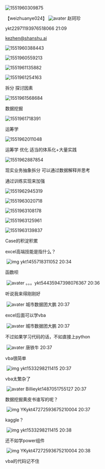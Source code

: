 ![1551960309875](C:\Users\PowerDg\AppData\Roaming\Typora\typora-user-images\1551960309875.png)



【weizhuanye024】 ![avater](https://edu-image.nosdn.127.net/d29c9f3511624627b58fad34457375d9?imageView&quality=100&thumbnail=15y15)     赵珂珍

ykt22971193976518066                                 21:09                             

kezhen@shanshu.ai



![1551960388443](C:\Users\PowerDg\AppData\Roaming\Typora\typora-user-images\1551960388443.png)





![1551960559213](C:\Users\PowerDg\AppData\Roaming\Typora\typora-user-images\1551960559213.png)



![1551961135882](C:\Users\PowerDg\AppData\Roaming\Typora\typora-user-images\1551961135882.png)





![1551961254163](C:\Users\PowerDg\AppData\Roaming\Typora\typora-user-images\1551961254163.png)





拆分	探讨因素



![1551961568684](C:\Users\PowerDg\AppData\Roaming\Typora\typora-user-images\1551961568684.png)







数据挖掘

![1551961718391](C:\Users\PowerDg\AppData\Roaming\Typora\typora-user-images\1551961718391.png)



运筹学

![1551962011048](C:\Users\PowerDg\AppData\Roaming\Typora\typora-user-images\1551962011048.png)



运筹学	优化	适当的体系化+大量实践

![1551962887854](C:\Users\PowerDg\AppData\Roaming\Typora\typora-user-images\1551962887854.png)



现实业务抽象拆分	可以通过数据解释并思考

通过训练实现来加强



![1551962945319](C:\Users\PowerDg\AppData\Roaming\Typora\typora-user-images\1551962945319.png)



![1551963020718](C:\Users\PowerDg\AppData\Roaming\Typora\typora-user-images\1551963020718.png)



![1551963108178](C:\Users\PowerDg\AppData\Roaming\Typora\typora-user-images\1551963108178.png)





![1551963125961](C:\Users\PowerDg\AppData\Roaming\Typora\typora-user-images\1551963125961.png)







![1551963139837](C:\Users\PowerDg\AppData\Roaming\Typora\typora-user-images\1551963139837.png)

Case的积淀积累







excel高端技能是指什么？

​                                                                      ![img](https://edu-image.nosdn.127.net/59528ffa-d99b-4bb8-9f66-2882d9904aa2a.png?imageView&quality=100)                                                                  ykt1455718311052                                 20:34                             

函数呗

​                                                                      ![avater](https://edu-image.nosdn.127.net/090bf402014f4a1ca88a683f97024bf1?imageView&quality=100&thumbnail=15y15)                                                                  。。。ykt54435947398076367                                 20:36                             

听说我来得刚刚好

​                                                                      ![avater](https://edu-image.nosdn.127.net/ADFD4043CA071B242D509823377D2C7A.jpg?imageView&quality=100&thumbnail=15y15)                                                                  城市数据团大鹏                                 20:37                             

excel后面可以学vba

​                                                                      ![avater](https://edu-image.nosdn.127.net/ADFD4043CA071B242D509823377D2C7A.jpg?imageView&quality=100&thumbnail=15y15)                                                                  城市数据团大鹏                                 20:37                             

不过如果学习代码的话，不如直接上python

​                                                                      ![avater](https://img-ph-mirror.nosdn.127.net/g1yOxJmg4GQIzVnQUAWqIg==/6632463045957370616.jpg?imageView&quality=100&thumbnail=15y15)                                                                  唐铁牛                                 20:37                             

vba很简单

​                                                                      ![img](https://edu-image.nosdn.127.net/59528ffa-d99b-4bb8-9f66-2882d9904aa2a.png?imageView&quality=100)                                                                  ykt1533298211415                                 20:37                             

vba太繁杂了

​                                                                      ![avater](https://img-ph-mirror.nosdn.127.net/L7fCVb6ex9M32csr_wV_NA==/6631911091119426964.jpg?imageView&quality=100&thumbnail=15y15)                                                                  Billieykt1487051755127                                 20:37                             

数据挖掘黄皮书谁写的呢？

​                                                                      ![img](https://edu-image.nosdn.127.net/59528ffa-d99b-4bb8-9f66-2882d9904aa2a.png?imageView&quality=100)                                                                  YKykt47272593675210004                                 20:37                             

kaggle？

​                                                                      ![img](https://edu-image.nosdn.127.net/59528ffa-d99b-4bb8-9f66-2882d9904aa2a.png?imageView&quality=100)                                                                  ykt1533298211415                                 20:38                             

还不如学power组件

​                                                                      ![img](https://edu-image.nosdn.127.net/59528ffa-d99b-4bb8-9f66-2882d9904aa2a.png?imageView&quality=100)                                                                  YKykt47272593675210004                                 20:38                             

vba的代码记不住







